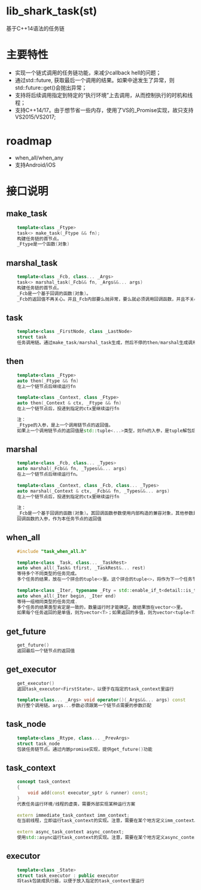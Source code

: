  lib_shark_task(st)
=============
基于C++14语法的任务链


# 主要特性

- 实现一个链式调用的任务链功能，来减少callback hell的问题；
- 通过std::future, 获取最后一个调用的结果。如果中途发生了异常，则std::future::get()会抛出异常；
- 支持将后续调用指定到特定的“执行环境”上去调用，从而控制执行的时机和线程；
- 支持C++14/17。由于想节省一些内存，使用了VS的_Promise实现，故只支持VS2015/VS2017;

# roadmap
- when_all/when_any
- 支持Android/iOS

# 接口说明

## make_task
```C++
	template<class _Ftype>
	task<> make_task(_Ftype && fn);
	构建任务链的首节点。
	_Ftype是一个函数(对象)
```

## marshal_task
```C++
	template<class _Fcb, class... _Args>
	task<> marshal_task(_Fcb&& fn, _Args&&... args)
	构建任务链的首节点。
	_Fcb是一个基于回调的函数(对象)。
	_Fcb的返回值不再关心。并且_Fcb内部要么抛异常，要么就必须调用回调函数，并且不关心回调函数的返回值
```

## task
```C++
	template<class _FirstNode, class _LastNode>
	struct task
	任务调用链。通过make_task/marshal_task生成，然后不停的then/marshal生成调用链。
```

## then
```C++
	template<class _Ftype>
	auto then(_Ftype && fn)
	在上一个链节点后继续运行fn
	
	template<class _Context, class _Ftype> 
	auto then(_Context & ctx, _Ftype && fn)
	在上一个链节点后，投递到指定的ctx里继续运行fn

	注：
	_Ftype的入参，是上一个调用链节点的返回值。
	如果上一个调用链节点的返回值是std::tuple<...>类型，则fn的入参，是tuple解包后的参数。目前要求参数个数/类型精确匹配。
```

## marshal
```C++
	template<class _Fcb, class... _Types>
	auto marshal(_Fcb&& fn, _Types&&... args)
	在上一个链节点后继续运行fn。
	
	template<class _Context, class _Fcb, class... _Types> 
	auto marshal(_Context & ctx, _Fcb&& fn, _Types&&... args)
	在上一个链节点后，投递到指定的ctx里继续运行fn
	
	注：
	_Fcb是一个基于回调的函数(对象)。其回调函数参数使用内部构造的兼容对象，其他参数是上一个调用链节点的返回值。
	回调函数的入参，作为本任务节点的返回值
```

## when_all
```C++
	#include "task_when_all.h"
	
	template<class _Task, class... _TaskRest>
	auto when_all(_Task& tfirst, _TaskRest&... rest)
	等待多个不同类型的任务完成。
	多个任务的结果，放在一个拼合的tuple<>里。这个拼合的tuple<>，将作为下一个任务节点的入参，或者最后一个节点future<tuple<>>的结果。
	
	template<class _Iter, typename _Fty = std::enable_if_t<detail::is_task_v<decltype(*std::declval<_Iter>())>, decltype(*std::declval<_Iter>())>>
	auto when_all(_Iter begin, _Iter end)
	等待一组相同类型的任务完成.
	多个任务的结果类型肯定是一致的，数量运行时才能确定。故结果放在vector<>里。
	如果每个任务返回的是单值，则为vector<T>；如果返回的多值，则为vector<tuple<T>>。
```

## get_future
```C++
	get_future() 
	返回最后一个链节点的返回值
```

## get_executor
```C++
	get_executor() 
	返回task_executor<FirstState>，以便于在指定的task_context里运行
	
	template<class... _Args> void operator()(_Args&&... args) const 
	执行整个调用链。args...参数必须跟第一个链节点需要的参数匹配
```

## task_node
```C++
	template<class _Rtype, class... _PrevArgs>
	struct task_node
	包装任务链节点。通过内嵌promise实现，提供get_future()功能
```

## task_context
```C++
	concept task_context
	{
		void add(const executor_sptr & runner) const;
	}
	代表任务运行环境/线程的虚类，需要外部实现某种运行方案
	
	extern immediate_task_context imm_context;
	在当前线程，立即运行task_context的实现。注意，需要在某个地方定义imm_context。
	
	extern async_task_context async_context;
	使用std::async运行task_context的实现。注意，需要在某个地方定义async_context。
```

## executor
```C++
	template<class _State>
	struct task_executor : public executor
	将task包装成执行器，以便于放入指定的task_context里运行
```

